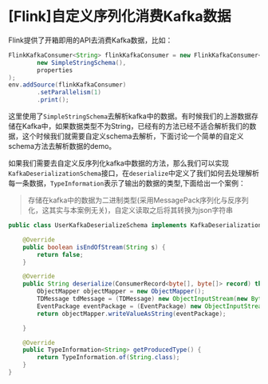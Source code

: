 # [Flink]自定义序列化消费Kafka数据

Flink提供了开箱即用的API去消费Kafka数据，比如：

~~~java
FlinkKafkaConsumer<String> flinkKafkaConsumer = new FlinkKafkaConsumer<>(topicName,
        new SimpleStringSchema(),
        properties
);
env.addSource(flinkKafkaConsumer)
        .setParallelism(1)
        .print();
~~~

这里使用了`SimpleStringSchema`去解析kafka中的数据。有时候我们的上游数据存储在Kafka中，如果数据类型不为String，已经有的方法已经不适合解析我们的数据，这个时候我们就需要自定义schema去解析，下面讨论一个简单的自定义schema方法去解析数据的demo。



如果我们需要去自定义反序列化kafka中数据的方法，那么我们可以实现`KafkaDeserializationSchema`接口，在`deserialize`中定义了我们如何去处理解析每一条数据，`TypeInformation`表示了输出的数据的类型,下面给出一个案例：

> 存储在kafka中的数据为二进制类型(采用MessagePack序列化与反序列化，这其实与本案例无关)，自定义读取之后将其转换为json字符串

~~~java
public class UserKafkaDeserializeSchema implements KafkaDeserializationSchema<String> {

    @Override
    public boolean isEndOfStream(String s) {
        return false;
    }

    @Override
    public String deserialize(ConsumerRecord<byte[], byte[]> record) throws Exception {
        ObjectMapper objectMapper = new ObjectMapper();
        TDMessage tdMessage = (TDMessage) new ObjectInputStream(new ByteArrayInputStream(record.value())).readObject();
        EventPackage eventPackage = (EventPackage) new ObjectInputStream(new ByteArrayInputStream((byte[]) tdMessage.getData())).readObject();
        return objectMapper.writeValueAsString(eventPackage);

    }

    @Override
    public TypeInformation<String> getProducedType() {
        return TypeInformation.of(String.class);
    }
}
~~~

